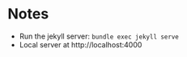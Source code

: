 # Notes
- Run the jekyll server: ```bundle exec jekyll serve```
- Local server at http://localhost:4000
